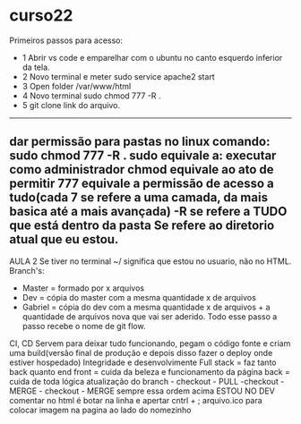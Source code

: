 # curso22
Primeiros passos para acesso:
- 1 Abrir vs code e emparelhar com o ubuntu no canto esquerdo inferior da tela.
- 2 Novo terminal e meter sudo service apache2 start
- 3 Open folder /var/www/html
- 4 Novo terminal sudo chmod 777 -R .
- 5 git clone link do arquivo.
-------------------------------------------------------------------
dar permissão para pastas no linux
comando: sudo chmod 777 -R .
sudo equivale a: executar como administrador
chmod equivale ao ato de permitir
777 equivale a permissão de acesso a tudo(cada 7 se refere a uma camada, da mais basica até a mais avançada)
-R se refere a TUDO que está dentro da pasta
Se refere ao diretorio atual que eu estou.
--------------------------------------------------------------------
AULA 2
Se tiver no terminal ~/ significa que estou no usuario, não no HTML.
Branch's:
- Master = formado por x arquivos
- Dev = cópia do master com a mesma quantidade x de arquivos
- Gabriel = cópia do dev com a mesma quantidade x de arquivos + a quantidade de arquivos nova que vai ser aderido.
Todo esse passo a passo recebe o nome de git flow.

CI, CD
Servem para deixar tudo funcionando, pegam o código fonte e criam uma build(versão final de produção e depois disso fazer o deploy onde estiver hospedado)
Integridade e desenvolvimente
Full stack = faz tanto back quanto end
front = cuida da beleza e funcionamento da página 
back = cuida de toda lógica
atualização do branch - checkout - PULL -checkout - MERGE - checkout - MERGE
sempre essa ordem acima
ESTOU NO DEV
comentar no html é botar na linha e apertar cntrl + ;
arquivo.ico para colocar imagem na pagina ao lado do nomezinho
